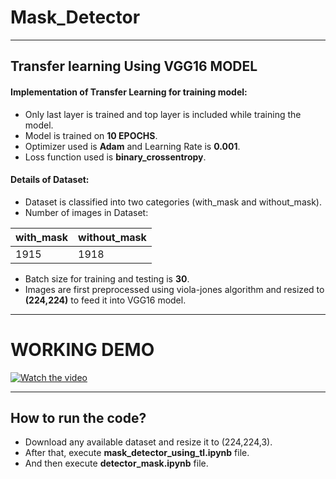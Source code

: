 # Mask_Detector
***
## Transfer learning Using VGG16 MODEL
#### Implementation of Transfer Learning for training model:
- Only last layer is trained and top layer is included while training the model.
- Model is trained on **10 EPOCHS**.
- Optimizer used is **Adam** and Learning Rate is **0.001**.
- Loss function used is **binary_crossentropy**.

#### Details of Dataset:
- Dataset is classified into two categories (with_mask and without_mask).
- Number of images in Dataset:

|with_mask |without_mask |
|--------- |------------ |
|1915      |1918         |

- Batch size for training and testing is **30**.
- Images are first preprocessed using viola-jones algorithm and resized to **(224,224)** to feed it into VGG16 model.

****
# WORKING DEMO

[![Watch the video](https://i9.ytimg.com/vi/XwXRfrNR-jo/mq2.jpg?sqp=CKCQwvsF&rs=AOn4CLCVT0GKvNOZCtr2PPmVw11ep0RBxw)](https://youtu.be/XwXRfrNR-jo)

****

## How to run the code?
- Download any available dataset and resize it to (224,224,3).
- After that, execute **mask_detector_using_tl.ipynb** file.
- And then execute **detector_mask.ipynb** file.
